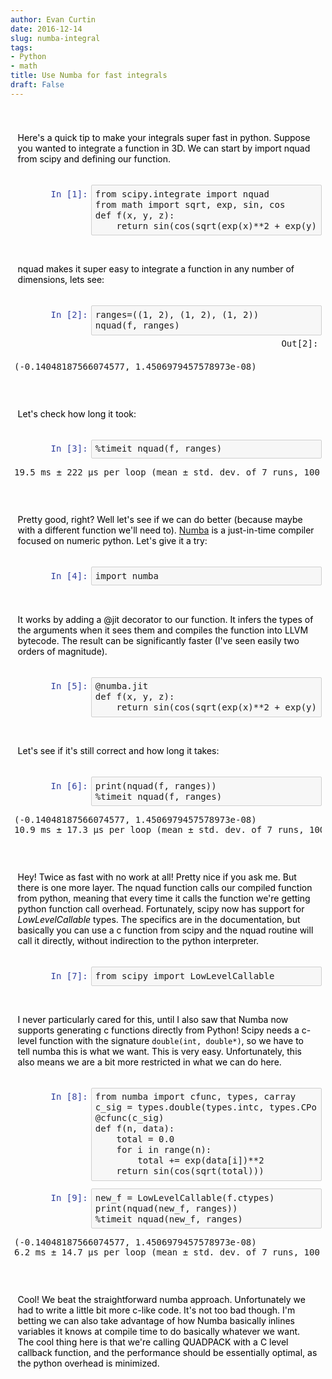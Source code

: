```yaml
---
author: Evan Curtin
date: 2016-12-14
slug: numba-integral
tags:
- Python
- math
title: Use Numba for fast integrals
draft: False
---
```


<div class="notebook-content">
<style type="text/css">/*!
*
* IPython notebook
*
*/
/* CSS font colors for translated ANSI escape sequences */
/* The color values are a mix of
   http://www.xcolors.net/dl/baskerville-ivorylight and
   http://www.xcolors.net/dl/euphrasia */
.ansi-black-fg {
  color: #3E424D;
}
.ansi-black-bg {
  background-color: #3E424D;
}
.ansi-black-intense-fg {
  color: #282C36;
}
.ansi-black-intense-bg {
  background-color: #282C36;
}
.ansi-red-fg {
  color: #E75C58;
}
.ansi-red-bg {
  background-color: #E75C58;
}
.ansi-red-intense-fg {
  color: #B22B31;
}
.ansi-red-intense-bg {
  background-color: #B22B31;
}
.ansi-green-fg {
  color: #00A250;
}
.ansi-green-bg {
  background-color: #00A250;
}
.ansi-green-intense-fg {
  color: #007427;
}
.ansi-green-intense-bg {
  background-color: #007427;
}
.ansi-yellow-fg {
  color: #DDB62B;
}
.ansi-yellow-bg {
  background-color: #DDB62B;
}
.ansi-yellow-intense-fg {
  color: #B27D12;
}
.ansi-yellow-intense-bg {
  background-color: #B27D12;
}
.ansi-blue-fg {
  color: #208FFB;
}
.ansi-blue-bg {
  background-color: #208FFB;
}
.ansi-blue-intense-fg {
  color: #0065CA;
}
.ansi-blue-intense-bg {
  background-color: #0065CA;
}
.ansi-magenta-fg {
  color: #D160C4;
}
.ansi-magenta-bg {
  background-color: #D160C4;
}
.ansi-magenta-intense-fg {
  color: #A03196;
}
.ansi-magenta-intense-bg {
  background-color: #A03196;
}
.ansi-cyan-fg {
  color: #60C6C8;
}
.ansi-cyan-bg {
  background-color: #60C6C8;
}
.ansi-cyan-intense-fg {
  color: #258F8F;
}
.ansi-cyan-intense-bg {
  background-color: #258F8F;
}
.ansi-white-fg {
  color: #C5C1B4;
}
.ansi-white-bg {
  background-color: #C5C1B4;
}
.ansi-white-intense-fg {
  color: #A1A6B2;
}
.ansi-white-intense-bg {
  background-color: #A1A6B2;
}
.ansi-default-inverse-fg {
  color: #FFFFFF;
}
.ansi-default-inverse-bg {
  background-color: #000000;
}
.ansi-bold {
  font-weight: bold;
}
.ansi-underline {
  text-decoration: underline;
}
/* The following styles are deprecated an will be removed in a future version */
.ansibold {
  font-weight: bold;
}
.ansi-inverse {
  outline: 0.5px dotted;
}
/* use dark versions for foreground, to improve visibility */
.ansiblack {
  color: black;
}
.ansired {
  color: darkred;
}
.ansigreen {
  color: darkgreen;
}
.ansiyellow {
  color: #c4a000;
}
.ansiblue {
  color: darkblue;
}
.ansipurple {
  color: darkviolet;
}
.ansicyan {
  color: steelblue;
}
.ansigray {
  color: gray;
}
/* and light for background, for the same reason */
.ansibgblack {
  background-color: black;
}
.ansibgred {
  background-color: red;
}
.ansibggreen {
  background-color: green;
}
.ansibgyellow {
  background-color: yellow;
}
.ansibgblue {
  background-color: blue;
}
.ansibgpurple {
  background-color: magenta;
}
.ansibgcyan {
  background-color: cyan;
}
.ansibggray {
  background-color: gray;
}
div.cell {
  /* Old browsers */
  display: -webkit-box;
  -webkit-box-orient: vertical;
  -webkit-box-align: stretch;
  display: -moz-box;
  -moz-box-orient: vertical;
  -moz-box-align: stretch;
  display: box;
  box-orient: vertical;
  box-align: stretch;
  /* Modern browsers */
  display: flex;
  flex-direction: column;
  align-items: stretch;
  border-radius: 2px;
  box-sizing: border-box;
  -moz-box-sizing: border-box;
  -webkit-box-sizing: border-box;
  border-width: 1px;
  border-style: solid;
  border-color: transparent;
  width: 100%;
  padding: 5px;
  /* This acts as a spacer between cells, that is outside the border */
  margin: 0px;
  outline: none;
  position: relative;
  overflow: visible;
}
div.cell:before {
  position: absolute;
  display: block;
  top: -1px;
  left: -1px;
  width: 5px;
  height: calc(100% +  2px);
  content: '';
  background: transparent;
}
div.cell.jupyter-soft-selected {
  border-left-color: #E3F2FD;
  border-left-width: 1px;
  padding-left: 5px;
  border-right-color: #E3F2FD;
  border-right-width: 1px;
  background: #E3F2FD;
}
@media print {
  div.cell.jupyter-soft-selected {
    border-color: transparent;
  }
}
div.cell.selected,
div.cell.selected.jupyter-soft-selected {
  border-color: #ababab;
}
div.cell.selected:before,
div.cell.selected.jupyter-soft-selected:before {
  position: absolute;
  display: block;
  top: -1px;
  left: -1px;
  width: 5px;
  height: calc(100% +  2px);
  content: '';
  background: #42A5F5;
}
@media print {
  div.cell.selected,
  div.cell.selected.jupyter-soft-selected {
    border-color: transparent;
  }
}
.edit_mode div.cell.selected {
  border-color: #66BB6A;
}
.edit_mode div.cell.selected:before {
  position: absolute;
  display: block;
  top: -1px;
  left: -1px;
  width: 5px;
  height: calc(100% +  2px);
  content: '';
  background: #66BB6A;
}
@media print {
  .edit_mode div.cell.selected {
    border-color: transparent;
  }
}
.prompt {
  /* This needs to be wide enough for 3 digit prompt numbers: In[100]: */
  min-width: 14ex;
  /* This padding is tuned to match the padding on the CodeMirror editor. */
  padding: 0.4em;
  margin: 0px;
  font-family: monospace;
  text-align: right;
  /* This has to match that of the the CodeMirror class line-height below */
  line-height: 1.21429em;
  /* Don't highlight prompt number selection */
  -webkit-touch-callout: none;
  -webkit-user-select: none;
  -khtml-user-select: none;
  -moz-user-select: none;
  -ms-user-select: none;
  user-select: none;
  /* Use default cursor */
  cursor: default;
}
@media (max-width: 540px) {
  .prompt {
    text-align: left;
  }
}
div.inner_cell {
  min-width: 0;
  /* Old browsers */
  display: -webkit-box;
  -webkit-box-orient: vertical;
  -webkit-box-align: stretch;
  display: -moz-box;
  -moz-box-orient: vertical;
  -moz-box-align: stretch;
  display: box;
  box-orient: vertical;
  box-align: stretch;
  /* Modern browsers */
  display: flex;
  flex-direction: column;
  align-items: stretch;
  /* Old browsers */
  -webkit-box-flex: 1;
  -moz-box-flex: 1;
  box-flex: 1;
  /* Modern browsers */
  flex: 1;
}
/* input_area and input_prompt must match in top border and margin for alignment */
div.input_area {
  border: 1px solid #cfcfcf;
  border-radius: 2px;
  background: #f7f7f7;
  line-height: 1.21429em;
}
/* This is needed so that empty prompt areas can collapse to zero height when there
   is no content in the output_subarea and the prompt. The main purpose of this is
   to make sure that empty JavaScript output_subareas have no height. */
div.prompt:empty {
  padding-top: 0;
  padding-bottom: 0;
}
div.unrecognized_cell {
  padding: 5px 5px 5px 0px;
  /* Old browsers */
  display: -webkit-box;
  -webkit-box-orient: horizontal;
  -webkit-box-align: stretch;
  display: -moz-box;
  -moz-box-orient: horizontal;
  -moz-box-align: stretch;
  display: box;
  box-orient: horizontal;
  box-align: stretch;
  /* Modern browsers */
  display: flex;
  flex-direction: row;
  align-items: stretch;
}
div.unrecognized_cell .inner_cell {
  border-radius: 2px;
  padding: 5px;
  font-weight: bold;
  color: red;
  border: 1px solid #cfcfcf;
  background: #eaeaea;
}
div.unrecognized_cell .inner_cell a {
  color: inherit;
  text-decoration: none;
}
div.unrecognized_cell .inner_cell a:hover {
  color: inherit;
  text-decoration: none;
}
@media (max-width: 540px) {
  div.unrecognized_cell > div.prompt {
    display: none;
  }
}
div.code_cell {
  /* avoid page breaking on code cells when printing */
}
@media print {
  div.code_cell {
    page-break-inside: avoid;
  }
}
/* any special styling for code cells that are currently running goes here */
div.input {
  page-break-inside: avoid;
  /* Old browsers */
  display: -webkit-box;
  -webkit-box-orient: horizontal;
  -webkit-box-align: stretch;
  display: -moz-box;
  -moz-box-orient: horizontal;
  -moz-box-align: stretch;
  display: box;
  box-orient: horizontal;
  box-align: stretch;
  /* Modern browsers */
  display: flex;
  flex-direction: row;
  align-items: stretch;
}
@media (max-width: 540px) {
  div.input {
    /* Old browsers */
    display: -webkit-box;
    -webkit-box-orient: vertical;
    -webkit-box-align: stretch;
    display: -moz-box;
    -moz-box-orient: vertical;
    -moz-box-align: stretch;
    display: box;
    box-orient: vertical;
    box-align: stretch;
    /* Modern browsers */
    display: flex;
    flex-direction: column;
    align-items: stretch;
  }
}
/* input_area and input_prompt must match in top border and margin for alignment */
div.input_prompt {
  color: #303F9F;
  border-top: 1px solid transparent;
}
div.input_area > div.highlight {
  margin: 0.4em;
  border: none;
  padding: 0px;
  background-color: transparent;
}
div.input_area > div.highlight > pre {
  margin: 0px;
  border: none;
  padding: 0px;
  background-color: transparent;
}
/* The following gets added to the <head> if it is detected that the user has a
 * monospace font with inconsistent normal/bold/italic height.  See
 * notebookmain.js.  Such fonts will have keywords vertically offset with
 * respect to the rest of the text.  The user should select a better font.
 * See: https://github.com/ipython/ipython/issues/1503
 *
 * .CodeMirror span {
 *      vertical-align: bottom;
 * }
 */
.CodeMirror {
  line-height: 1.21429em;
  /* Changed from 1em to our global default */
  font-size: 14px;
  height: auto;
  /* Changed to auto to autogrow */
  background: none;
  /* Changed from white to allow our bg to show through */
}
.CodeMirror-scroll {
  /*  The CodeMirror docs are a bit fuzzy on if overflow-y should be hidden or visible.*/
  /*  We have found that if it is visible, vertical scrollbars appear with font size changes.*/
  overflow-y: hidden;
  overflow-x: auto;
}
.CodeMirror-lines {
  /* In CM2, this used to be 0.4em, but in CM3 it went to 4px. We need the em value because */
  /* we have set a different line-height and want this to scale with that. */
  /* Note that this should set vertical padding only, since CodeMirror assumes
       that horizontal padding will be set on CodeMirror pre */
  padding: 0.4em 0;
}
.CodeMirror-linenumber {
  padding: 0 8px 0 4px;
}
.CodeMirror-gutters {
  border-bottom-left-radius: 2px;
  border-top-left-radius: 2px;
}
.CodeMirror pre {
  /* In CM3 this went to 4px from 0 in CM2. This sets horizontal padding only,
    use .CodeMirror-lines for vertical */
  padding: 0 0.4em;
  border: 0;
  border-radius: 0;
}
.CodeMirror-cursor {
  border-left: 1.4px solid black;
}
@media screen and (min-width: 2138px) and (max-width: 4319px) {
  .CodeMirror-cursor {
    border-left: 2px solid black;
  }
}
@media screen and (min-width: 4320px) {
  .CodeMirror-cursor {
    border-left: 4px solid black;
  }
}
/*

Original style from softwaremaniacs.org (c) Ivan Sagalaev <Maniac@SoftwareManiacs.Org>
Adapted from GitHub theme

*/
.highlight-base {
  color: #000;
}
.highlight-variable {
  color: #000;
}
.highlight-variable-2 {
  color: #1a1a1a;
}
.highlight-variable-3 {
  color: #333333;
}
.highlight-string {
  color: #BA2121;
}
.highlight-comment {
  color: #408080;
  font-style: italic;
}
.highlight-number {
  color: #080;
}
.highlight-atom {
  color: #88F;
}
.highlight-keyword {
  color: #008000;
  font-weight: bold;
}
.highlight-builtin {
  color: #008000;
}
.highlight-error {
  color: #f00;
}
.highlight-operator {
  color: #AA22FF;
  font-weight: bold;
}
.highlight-meta {
  color: #AA22FF;
}
/* previously not defined, copying from default codemirror */
.highlight-def {
  color: #00f;
}
.highlight-string-2 {
  color: #f50;
}
.highlight-qualifier {
  color: #555;
}
.highlight-bracket {
  color: #997;
}
.highlight-tag {
  color: #170;
}
.highlight-attribute {
  color: #00c;
}
.highlight-header {
  color: blue;
}
.highlight-quote {
  color: #090;
}
.highlight-link {
  color: #00c;
}
/* apply the same style to codemirror */
.cm-s-ipython span.cm-keyword {
  color: #008000;
  font-weight: bold;
}
.cm-s-ipython span.cm-atom {
  color: #88F;
}
.cm-s-ipython span.cm-number {
  color: #080;
}
.cm-s-ipython span.cm-def {
  color: #00f;
}
.cm-s-ipython span.cm-variable {
  color: #000;
}
.cm-s-ipython span.cm-operator {
  color: #AA22FF;
  font-weight: bold;
}
.cm-s-ipython span.cm-variable-2 {
  color: #1a1a1a;
}
.cm-s-ipython span.cm-variable-3 {
  color: #333333;
}
.cm-s-ipython span.cm-comment {
  color: #408080;
  font-style: italic;
}
.cm-s-ipython span.cm-string {
  color: #BA2121;
}
.cm-s-ipython span.cm-string-2 {
  color: #f50;
}
.cm-s-ipython span.cm-meta {
  color: #AA22FF;
}
.cm-s-ipython span.cm-qualifier {
  color: #555;
}
.cm-s-ipython span.cm-builtin {
  color: #008000;
}
.cm-s-ipython span.cm-bracket {
  color: #997;
}
.cm-s-ipython span.cm-tag {
  color: #170;
}
.cm-s-ipython span.cm-attribute {
  color: #00c;
}
.cm-s-ipython span.cm-header {
  color: blue;
}
.cm-s-ipython span.cm-quote {
  color: #090;
}
.cm-s-ipython span.cm-link {
  color: #00c;
}
.cm-s-ipython span.cm-error {
  color: #f00;
}
.cm-s-ipython span.cm-tab {
  background: url(data:image/png;base64,iVBORw0KGgoAAAANSUhEUgAAADAAAAAMCAYAAAAkuj5RAAAAAXNSR0IArs4c6QAAAGFJREFUSMft1LsRQFAQheHPowAKoACx3IgEKtaEHujDjORSgWTH/ZOdnZOcM/sgk/kFFWY0qV8foQwS4MKBCS3qR6ixBJvElOobYAtivseIE120FaowJPN75GMu8j/LfMwNjh4HUpwg4LUAAAAASUVORK5CYII=);
  background-position: right;
  background-repeat: no-repeat;
}
div.output_wrapper {
  /* this position must be relative to enable descendents to be absolute within it */
  position: relative;
  /* Old browsers */
  display: -webkit-box;
  -webkit-box-orient: vertical;
  -webkit-box-align: stretch;
  display: -moz-box;
  -moz-box-orient: vertical;
  -moz-box-align: stretch;
  display: box;
  box-orient: vertical;
  box-align: stretch;
  /* Modern browsers */
  display: flex;
  flex-direction: column;
  align-items: stretch;
  z-index: 1;
}
/* class for the output area when it should be height-limited */
div.output_scroll {
  /* ideally, this would be max-height, but FF barfs all over that */
  height: 24em;
  /* FF needs this *and the wrapper* to specify full width, or it will shrinkwrap */
  width: 100%;
  overflow: auto;
  border-radius: 2px;
  -webkit-box-shadow: inset 0 2px 8px rgba(0, 0, 0, 0.8);
  box-shadow: inset 0 2px 8px rgba(0, 0, 0, 0.8);
  display: block;
}
/* output div while it is collapsed */
div.output_collapsed {
  margin: 0px;
  padding: 0px;
  /* Old browsers */
  display: -webkit-box;
  -webkit-box-orient: vertical;
  -webkit-box-align: stretch;
  display: -moz-box;
  -moz-box-orient: vertical;
  -moz-box-align: stretch;
  display: box;
  box-orient: vertical;
  box-align: stretch;
  /* Modern browsers */
  display: flex;
  flex-direction: column;
  align-items: stretch;
}
div.out_prompt_overlay {
  height: 100%;
  padding: 0px 0.4em;
  position: absolute;
  border-radius: 2px;
}
div.out_prompt_overlay:hover {
  /* use inner shadow to get border that is computed the same on WebKit/FF */
  -webkit-box-shadow: inset 0 0 1px #000;
  box-shadow: inset 0 0 1px #000;
  background: rgba(240, 240, 240, 0.5);
}
div.output_prompt {
  color: #D84315;
}
/* This class is the outer container of all output sections. */
div.output_area {
  padding: 0px;
  page-break-inside: avoid;
  /* Old browsers */
  display: -webkit-box;
  -webkit-box-orient: horizontal;
  -webkit-box-align: stretch;
  display: -moz-box;
  -moz-box-orient: horizontal;
  -moz-box-align: stretch;
  display: box;
  box-orient: horizontal;
  box-align: stretch;
  /* Modern browsers */
  display: flex;
  flex-direction: row;
  align-items: stretch;
}
div.output_area .MathJax_Display {
  text-align: left !important;
}
div.output_area 
div.output_area 
div.output_area img,
div.output_area svg {
  max-width: 100%;
  height: auto;
}
div.output_area img.unconfined,
div.output_area svg.unconfined {
  max-width: none;
}
div.output_area .mglyph > img {
  max-width: none;
}
/* This is needed to protect the pre formating from global settings such
   as that of bootstrap */
.output {
  /* Old browsers */
  display: -webkit-box;
  -webkit-box-orient: vertical;
  -webkit-box-align: stretch;
  display: -moz-box;
  -moz-box-orient: vertical;
  -moz-box-align: stretch;
  display: box;
  box-orient: vertical;
  box-align: stretch;
  /* Modern browsers */
  display: flex;
  flex-direction: column;
  align-items: stretch;
}
@media (max-width: 540px) {
  div.output_area {
    /* Old browsers */
    display: -webkit-box;
    -webkit-box-orient: vertical;
    -webkit-box-align: stretch;
    display: -moz-box;
    -moz-box-orient: vertical;
    -moz-box-align: stretch;
    display: box;
    box-orient: vertical;
    box-align: stretch;
    /* Modern browsers */
    display: flex;
    flex-direction: column;
    align-items: stretch;
  }
}
div.output_area pre {
  margin: 0;
  padding: 1px 0 1px 0;
  border: 0;
  vertical-align: baseline;
  color: black;
  background-color: transparent;
  border-radius: 0;
}
/* This class is for the output subarea inside the output_area and after
   the prompt div. */
div.output_subarea {
  overflow-x: auto;
  padding: 0.4em;
  /* Old browsers */
  -webkit-box-flex: 1;
  -moz-box-flex: 1;
  box-flex: 1;
  /* Modern browsers */
  flex: 1;
  max-width: calc(100% - 14ex);
}
div.output_scroll div.output_subarea {
  overflow-x: visible;
}
/* The rest of the output_* classes are for special styling of the different
   output types */
/* all text output has this class: */
div.output_text {
  text-align: left;
  color: #000;
  /* This has to match that of the the CodeMirror class line-height below */
  line-height: 1.21429em;
}
/* stdout/stderr are 'text' as well as 'stream', but execute_result/error are *not* streams */
div.output_stderr {
  background: #fdd;
  /* very light red background for stderr */
}
div.output_latex {
  text-align: left;
}
/* Empty output_javascript divs should have no height */
div.output_javascript:empty {
  padding: 0;
}
.js-error {
  color: darkred;
}
/* raw_input styles */
div.raw_input_container {
  line-height: 1.21429em;
  padding-top: 5px;
}
pre.raw_input_prompt {
  /* nothing needed here. */
}
input.raw_input {
  font-family: monospace;
  font-size: inherit;
  color: inherit;
  width: auto;
  /* make sure input baseline aligns with prompt */
  vertical-align: baseline;
  /* padding + margin = 0.5em between prompt and cursor */
  padding: 0em 0.25em;
  margin: 0em 0.25em;
}
input.raw_input:focus {
  box-shadow: none;
}
p.p-space {
  margin-bottom: 10px;
}
div.output_unrecognized {
  padding: 5px;
  font-weight: bold;
  color: red;
}
div.output_unrecognized a {
  color: inherit;
  text-decoration: none;
}
div.output_unrecognized a:hover {
  color: inherit;
  text-decoration: none;
}
.rendered_html {
  color: #000;
  /* any extras will just be numbers: */
}



.rendered_html :link {
  text-decoration: underline;
}
.rendered_html :visited {
  text-decoration: underline;
}






.rendered_html h1:first-child {
  margin-top: 0.538em;
}
.rendered_html h2:first-child {
  margin-top: 0.636em;
}
.rendered_html h3:first-child {
  margin-top: 0.777em;
}
.rendered_html h4:first-child {
  margin-top: 1em;
}
.rendered_html h5:first-child {
  margin-top: 1em;
}
.rendered_html h6:first-child {
  margin-top: 1em;
}
.rendered_html ul:not(.list-inline),
.rendered_html ol:not(.list-inline) {
  padding-left: 2em;
}








.rendered_html * + ul {
  margin-top: 1em;
}
.rendered_html * + ol {
  margin-top: 1em;
}





.rendered_html pre,




.rendered_html tr,
.rendered_html th,


.rendered_html tbody tr:nth-child(odd) {
  background: #f5f5f5;
}
.rendered_html tbody tr:hover {
  background: rgba(66, 165, 245, 0.2);
}
.rendered_html * + table {
  margin-top: 1em;
}

.rendered_html * + p {
  margin-top: 1em;
}

.rendered_html * + img {
  margin-top: 1em;
}
.rendered_html img,

.rendered_html img.unconfined,


.rendered_html * + .alert {
  margin-top: 1em;
}
[dir="rtl"] 
div.text_cell {
  /* Old browsers */
  display: -webkit-box;
  -webkit-box-orient: horizontal;
  -webkit-box-align: stretch;
  display: -moz-box;
  -moz-box-orient: horizontal;
  -moz-box-align: stretch;
  display: box;
  box-orient: horizontal;
  box-align: stretch;
  /* Modern browsers */
  display: flex;
  flex-direction: row;
  align-items: stretch;
}
@media (max-width: 540px) {
  div.text_cell > div.prompt {
    display: none;
  }
}
div.text_cell_render {
  /*font-family: "Helvetica Neue", Arial, Helvetica, Geneva, sans-serif;*/
  outline: none;
  resize: none;
  width: inherit;
  border-style: none;
  padding: 0.5em 0.5em 0.5em 0.4em;
  color: #000;
  box-sizing: border-box;
  -moz-box-sizing: border-box;
  -webkit-box-sizing: border-box;
}
a.anchor-link:link {
  text-decoration: none;
  padding: 0px 20px;
  visibility: hidden;
}
h1:hover .anchor-link,
h2:hover .anchor-link,
h3:hover .anchor-link,
h4:hover .anchor-link,
h5:hover .anchor-link,
h6:hover .anchor-link {
  visibility: visible;
}
.text_cell.rendered .input_area {
  display: none;
}
.text_cell.rendered 
.text_cell.rendered .rendered_html tr,
.text_cell.rendered .rendered_html th,
.text_cell.rendered 
.text_cell.unrendered .text_cell_render {
  display: none;
}
.text_cell .dropzone .input_area {
  border: 2px dashed #bababa;
  margin: -1px;
}
.cm-header-1,
.cm-header-2,
.cm-header-3,
.cm-header-4,
.cm-header-5,
.cm-header-6 {
  font-weight: bold;
  font-family: "Helvetica Neue", Helvetica, Arial, sans-serif;
}
.cm-header-1 {
  font-size: 185.7%;
}
.cm-header-2 {
  font-size: 157.1%;
}
.cm-header-3 {
  font-size: 128.6%;
}
.cm-header-4 {
  font-size: 110%;
}
.cm-header-5 {
  font-size: 100%;
  font-style: italic;
}
.cm-header-6 {
  font-size: 100%;
  font-style: italic;
}
</style>
<style type="text/css">.highlight-ipynb .hll { background-color: #ffffcc }
.highlight-ipynb  { background: #f8f8f8; }
.highlight-ipynb .c { color: #408080; font-style: italic } /* Comment */
.highlight-ipynb .err { border: 1px solid #FF0000 } /* Error */
.highlight-ipynb .k { color: #008000; font-weight: bold } /* Keyword */
.highlight-ipynb .o { color: #666666 } /* Operator */
.highlight-ipynb .ch { color: #408080; font-style: italic } /* Comment.Hashbang */
.highlight-ipynb .cm { color: #408080; font-style: italic } /* Comment.Multiline */
.highlight-ipynb .cp { color: #BC7A00 } /* Comment.Preproc */
.highlight-ipynb .cpf { color: #408080; font-style: italic } /* Comment.PreprocFile */
.highlight-ipynb .c1 { color: #408080; font-style: italic } /* Comment.Single */
.highlight-ipynb .cs { color: #408080; font-style: italic } /* Comment.Special */
.highlight-ipynb .gd { color: #A00000 } /* Generic.Deleted */
.highlight-ipynb .ge { font-style: italic } /* Generic.Emph */
.highlight-ipynb .gr { color: #FF0000 } /* Generic.Error */
.highlight-ipynb .gh { color: #000080; font-weight: bold } /* Generic.Heading */
.highlight-ipynb .gi { color: #00A000 } /* Generic.Inserted */
.highlight-ipynb .go { color: #888888 } /* Generic.Output */
.highlight-ipynb .gp { color: #000080; font-weight: bold } /* Generic.Prompt */
.highlight-ipynb .gs { font-weight: bold } /* Generic.Strong */
.highlight-ipynb .gu { color: #800080; font-weight: bold } /* Generic.Subheading */
.highlight-ipynb .gt { color: #0044DD } /* Generic.Traceback */
.highlight-ipynb .kc { color: #008000; font-weight: bold } /* Keyword.Constant */
.highlight-ipynb .kd { color: #008000; font-weight: bold } /* Keyword.Declaration */
.highlight-ipynb .kn { color: #008000; font-weight: bold } /* Keyword.Namespace */
.highlight-ipynb .kp { color: #008000 } /* Keyword.Pseudo */
.highlight-ipynb .kr { color: #008000; font-weight: bold } /* Keyword.Reserved */
.highlight-ipynb .kt { color: #B00040 } /* Keyword.Type */
.highlight-ipynb .m { color: #666666 } /* Literal.Number */
.highlight-ipynb .s { color: #BA2121 } /* Literal.String */
.highlight-ipynb .na { color: #7D9029 } /* Name.Attribute */
.highlight-ipynb .nb { color: #008000 } /* Name.Builtin */
.highlight-ipynb .nc { color: #0000FF; font-weight: bold } /* Name.Class */
.highlight-ipynb .no { color: #880000 } /* Name.Constant */
.highlight-ipynb .nd { color: #AA22FF } /* Name.Decorator */
.highlight-ipynb .ni { color: #999999; font-weight: bold } /* Name.Entity */
.highlight-ipynb .ne { color: #D2413A; font-weight: bold } /* Name.Exception */
.highlight-ipynb .nf { color: #0000FF } /* Name.Function */
.highlight-ipynb .nl { color: #A0A000 } /* Name.Label */
.highlight-ipynb .nn { color: #0000FF; font-weight: bold } /* Name.Namespace */
.highlight-ipynb .nt { color: #008000; font-weight: bold } /* Name.Tag */
.highlight-ipynb .nv { color: #19177C } /* Name.Variable */
.highlight-ipynb .ow { color: #AA22FF; font-weight: bold } /* Operator.Word */
.highlight-ipynb .w { color: #bbbbbb } /* Text.Whitespace */
.highlight-ipynb .mb { color: #666666 } /* Literal.Number.Bin */
.highlight-ipynb .mf { color: #666666 } /* Literal.Number.Float */
.highlight-ipynb .mh { color: #666666 } /* Literal.Number.Hex */
.highlight-ipynb .mi { color: #666666 } /* Literal.Number.Integer */
.highlight-ipynb .mo { color: #666666 } /* Literal.Number.Oct */
.highlight-ipynb .sa { color: #BA2121 } /* Literal.String.Affix */
.highlight-ipynb .sb { color: #BA2121 } /* Literal.String.Backtick */
.highlight-ipynb .sc { color: #BA2121 } /* Literal.String.Char */
.highlight-ipynb .dl { color: #BA2121 } /* Literal.String.Delimiter */
.highlight-ipynb .sd { color: #BA2121; font-style: italic } /* Literal.String.Doc */
.highlight-ipynb .s2 { color: #BA2121 } /* Literal.String.Double */
.highlight-ipynb .se { color: #BB6622; font-weight: bold } /* Literal.String.Escape */
.highlight-ipynb .sh { color: #BA2121 } /* Literal.String.Heredoc */
.highlight-ipynb .si { color: #BB6688; font-weight: bold } /* Literal.String.Interpol */
.highlight-ipynb .sx { color: #008000 } /* Literal.String.Other */
.highlight-ipynb .sr { color: #BB6688 } /* Literal.String.Regex */
.highlight-ipynb .s1 { color: #BA2121 } /* Literal.String.Single */
.highlight-ipynb .ss { color: #19177C } /* Literal.String.Symbol */
.highlight-ipynb .bp { color: #008000 } /* Name.Builtin.Pseudo */
.highlight-ipynb .fm { color: #0000FF } /* Name.Function.Magic */
.highlight-ipynb .vc { color: #19177C } /* Name.Variable.Class */
.highlight-ipynb .vg { color: #19177C } /* Name.Variable.Global */
.highlight-ipynb .vi { color: #19177C } /* Name.Variable.Instance */
.highlight-ipynb .vm { color: #19177C } /* Name.Variable.Magic */
.highlight-ipynb .il { color: #666666 } /* Literal.Number.Integer.Long */</style>
<style type="text/css">
/* Temporary definitions which will become obsolete with Notebook release 5.0 */
.ansi-black-fg { color: #3E424D; }
.ansi-black-bg { background-color: #3E424D; }
.ansi-black-intense-fg { color: #282C36; }
.ansi-black-intense-bg { background-color: #282C36; }
.ansi-red-fg { color: #E75C58; }
.ansi-red-bg { background-color: #E75C58; }
.ansi-red-intense-fg { color: #B22B31; }
.ansi-red-intense-bg { background-color: #B22B31; }
.ansi-green-fg { color: #00A250; }
.ansi-green-bg { background-color: #00A250; }
.ansi-green-intense-fg { color: #007427; }
.ansi-green-intense-bg { background-color: #007427; }
.ansi-yellow-fg { color: #DDB62B; }
.ansi-yellow-bg { background-color: #DDB62B; }
.ansi-yellow-intense-fg { color: #B27D12; }
.ansi-yellow-intense-bg { background-color: #B27D12; }
.ansi-blue-fg { color: #208FFB; }
.ansi-blue-bg { background-color: #208FFB; }
.ansi-blue-intense-fg { color: #0065CA; }
.ansi-blue-intense-bg { background-color: #0065CA; }
.ansi-magenta-fg { color: #D160C4; }
.ansi-magenta-bg { background-color: #D160C4; }
.ansi-magenta-intense-fg { color: #A03196; }
.ansi-magenta-intense-bg { background-color: #A03196; }
.ansi-cyan-fg { color: #60C6C8; }
.ansi-cyan-bg { background-color: #60C6C8; }
.ansi-cyan-intense-fg { color: #258F8F; }
.ansi-cyan-intense-bg { background-color: #258F8F; }
.ansi-white-fg { color: #C5C1B4; }
.ansi-white-bg { background-color: #C5C1B4; }
.ansi-white-intense-fg { color: #A1A6B2; }
.ansi-white-intense-bg { background-color: #A1A6B2; }

.ansi-bold { font-weight: bold; }
</style><script src="https://ajax.googleapis.com/ajax/libs/jquery/3.3.1/jquery.min.js"></script>
<style type="text/css">
</style>
<div class="cell border-box-sizing text_cell rendered"><div class="prompt input_prompt">
</div><div class="inner_cell">
<div class="text_cell_render border-box-sizing rendered_html">
<p>Here's a quick tip to make your integrals super fast in python. Suppose you wanted to integrate a function in 3D. We can start by import nquad from scipy and defining our function.</p>
</div>
</div>
</div>
<div class="cell border-box-sizing code_cell rendered">
<div class="input">
<div class="prompt input_prompt">In&nbsp;[1]:</div>
<div class="inner_cell">
    <div class="input_area">
<div class=" highlight hl-ipython3"><pre><span></span><span class="kn">from</span> <span class="nn">scipy.integrate</span> <span class="k">import</span> <span class="n">nquad</span>
<span class="kn">from</span> <span class="nn">math</span> <span class="k">import</span> <span class="n">sqrt</span><span class="p">,</span> <span class="n">exp</span><span class="p">,</span> <span class="n">sin</span><span class="p">,</span> <span class="n">cos</span>
<span class="k">def</span> <span class="nf">f</span><span class="p">(</span><span class="n">x</span><span class="p">,</span> <span class="n">y</span><span class="p">,</span> <span class="n">z</span><span class="p">):</span>
    <span class="k">return</span> <span class="n">sin</span><span class="p">(</span><span class="n">cos</span><span class="p">(</span><span class="n">sqrt</span><span class="p">(</span><span class="n">exp</span><span class="p">(</span><span class="n">x</span><span class="p">)</span><span class="o">**</span><span class="mi">2</span> <span class="o">+</span> <span class="n">exp</span><span class="p">(</span><span class="n">y</span><span class="p">)</span><span class="o">**</span><span class="mi">2</span> <span class="o">+</span> <span class="n">exp</span><span class="p">(</span><span class="n">z</span><span class="p">)</span><span class="o">**</span><span class="mi">2</span><span class="p">)))</span>
</pre></div>
    </div>
</div>
</div>
</div>
<div class="cell border-box-sizing text_cell rendered"><div class="prompt input_prompt">
</div><div class="inner_cell">
<div class="text_cell_render border-box-sizing rendered_html">
<p>nquad makes it super easy to integrate a function in any number of dimensions, lets see:</p>
</div>
</div>
</div>
<div class="cell border-box-sizing code_cell rendered">
<div class="input">
<div class="prompt input_prompt">In&nbsp;[2]:</div>
<div class="inner_cell">
    <div class="input_area">
<div class=" highlight hl-ipython3"><pre><span></span><span class="n">ranges</span><span class="o">=</span><span class="p">((</span><span class="mi">1</span><span class="p">,</span> <span class="mi">2</span><span class="p">),</span> <span class="p">(</span><span class="mi">1</span><span class="p">,</span> <span class="mi">2</span><span class="p">),</span> <span class="p">(</span><span class="mi">1</span><span class="p">,</span> <span class="mi">2</span><span class="p">))</span>
<span class="n">nquad</span><span class="p">(</span><span class="n">f</span><span class="p">,</span> <span class="n">ranges</span><span class="p">)</span>
</pre></div>
    </div>
</div>
</div>
<div class="output_wrapper">
<div class="output">
<div class="output_area">
    <div class="prompt output_prompt">Out[2]:</div>
<div class="output_text output_subarea output_execute_result">
<pre>(-0.14048187566074577, 1.4506979457578973e-08)</pre>
</div>
</div>
</div>
</div>
</div>
<div class="cell border-box-sizing text_cell rendered"><div class="prompt input_prompt">
</div><div class="inner_cell">
<div class="text_cell_render border-box-sizing rendered_html">
<p>Let's check how long it took:</p>
</div>
</div>
</div>
<div class="cell border-box-sizing code_cell rendered">
<div class="input">
<div class="prompt input_prompt">In&nbsp;[3]:</div>
<div class="inner_cell">
    <div class="input_area">
<div class=" highlight hl-ipython3"><pre><span></span><span class="o">%</span><span class="k">timeit</span> nquad(f, ranges)
</pre></div>
    </div>
</div>
</div>
<div class="output_wrapper">
<div class="output">
<div class="output_area">
    <div class="prompt"></div>
<div class="output_subarea output_stream output_stdout output_text">
<pre>19.5 ms ± 222 µs per loop (mean ± std. dev. of 7 runs, 100 loops each)
</pre>
</div>
</div>
</div>
</div>
</div>
<div class="cell border-box-sizing text_cell rendered"><div class="prompt input_prompt">
</div><div class="inner_cell">
<div class="text_cell_render border-box-sizing rendered_html">
<p>Pretty good, right? Well let's see if we can do better (because maybe with a different function we'll need to). <a href="https://numba.pydata.org/">Numba</a> is a just-in-time compiler focused on numeric python. Let's give it a try:</p>
</div>
</div>
</div>
<div class="cell border-box-sizing code_cell rendered">
<div class="input">
<div class="prompt input_prompt">In&nbsp;[4]:</div>
<div class="inner_cell">
    <div class="input_area">
<div class=" highlight hl-ipython3"><pre><span></span><span class="kn">import</span> <span class="nn">numba</span>
</pre></div>
    </div>
</div>
</div>
</div>
<div class="cell border-box-sizing text_cell rendered"><div class="prompt input_prompt">
</div><div class="inner_cell">
<div class="text_cell_render border-box-sizing rendered_html">
<p>It works by adding a @jit decorator to our function. It infers the types of the arguments when it sees them and compiles the function into LLVM bytecode. The result can be significantly faster (I've seen easily two orders of magnitude).</p>
</div>
</div>
</div>
<div class="cell border-box-sizing code_cell rendered">
<div class="input">
<div class="prompt input_prompt">In&nbsp;[5]:</div>
<div class="inner_cell">
    <div class="input_area">
<div class=" highlight hl-ipython3"><pre><span></span><span class="nd">@numba</span><span class="o">.</span><span class="n">jit</span>
<span class="k">def</span> <span class="nf">f</span><span class="p">(</span><span class="n">x</span><span class="p">,</span> <span class="n">y</span><span class="p">,</span> <span class="n">z</span><span class="p">):</span>
    <span class="k">return</span> <span class="n">sin</span><span class="p">(</span><span class="n">cos</span><span class="p">(</span><span class="n">sqrt</span><span class="p">(</span><span class="n">exp</span><span class="p">(</span><span class="n">x</span><span class="p">)</span><span class="o">**</span><span class="mi">2</span> <span class="o">+</span> <span class="n">exp</span><span class="p">(</span><span class="n">y</span><span class="p">)</span><span class="o">**</span><span class="mi">2</span> <span class="o">+</span> <span class="n">exp</span><span class="p">(</span><span class="n">z</span><span class="p">)</span><span class="o">**</span><span class="mi">2</span><span class="p">)))</span>
</pre></div>
    </div>
</div>
</div>
</div>
<div class="cell border-box-sizing text_cell rendered"><div class="prompt input_prompt">
</div><div class="inner_cell">
<div class="text_cell_render border-box-sizing rendered_html">
<p>Let's see if it's still correct and how long it takes:</p>
</div>
</div>
</div>
<div class="cell border-box-sizing code_cell rendered">
<div class="input">
<div class="prompt input_prompt">In&nbsp;[6]:</div>
<div class="inner_cell">
    <div class="input_area">
<div class=" highlight hl-ipython3"><pre><span></span><span class="nb">print</span><span class="p">(</span><span class="n">nquad</span><span class="p">(</span><span class="n">f</span><span class="p">,</span> <span class="n">ranges</span><span class="p">))</span>
<span class="o">%</span><span class="k">timeit</span> nquad(f, ranges)
</pre></div>
    </div>
</div>
</div>
<div class="output_wrapper">
<div class="output">
<div class="output_area">
    <div class="prompt"></div>
<div class="output_subarea output_stream output_stdout output_text">
<pre>(-0.14048187566074577, 1.4506979457578973e-08)
10.9 ms ± 17.3 µs per loop (mean ± std. dev. of 7 runs, 100 loops each)
</pre>
</div>
</div>
</div>
</div>
</div>
<div class="cell border-box-sizing text_cell rendered"><div class="prompt input_prompt">
</div><div class="inner_cell">
<div class="text_cell_render border-box-sizing rendered_html">
<p>Hey! Twice as fast with no work at all! Pretty nice if you ask me. But there is one more layer. The nquad function calls our compiled function from python, meaning that every time it calls the function we're getting python function call overhead. Fortunately, scipy now has support for  <em>LowLevelCallable</em> types. The specifics are in the documentation, but basically you can use a c function from scipy and the nquad routine will call it directly, without indirection to the python interpreter.</p>
</div>
</div>
</div>
<div class="cell border-box-sizing code_cell rendered">
<div class="input">
<div class="prompt input_prompt">In&nbsp;[7]:</div>
<div class="inner_cell">
    <div class="input_area">
<div class=" highlight hl-ipython3"><pre><span></span><span class="kn">from</span> <span class="nn">scipy</span> <span class="k">import</span> <span class="n">LowLevelCallable</span>
</pre></div>
    </div>
</div>
</div>
</div>
<div class="cell border-box-sizing text_cell rendered"><div class="prompt input_prompt">
</div><div class="inner_cell">
<div class="text_cell_render border-box-sizing rendered_html">
<p>I never particularly cared for this, until I also saw that Numba now supports generating c functions directly from Python! Scipy needs a c-level function with the signature <code>double(int, double*)</code>, so we have to tell numba this is what we want. This is very easy. Unfortunately, this also means we are a bit more restricted in what we can do here.</p>
</div>
</div>
</div>
<div class="cell border-box-sizing code_cell rendered">
<div class="input">
<div class="prompt input_prompt">In&nbsp;[8]:</div>
<div class="inner_cell">
    <div class="input_area">
<div class=" highlight hl-ipython3"><pre><span></span><span class="kn">from</span> <span class="nn">numba</span> <span class="k">import</span> <span class="n">cfunc</span><span class="p">,</span> <span class="n">types</span><span class="p">,</span> <span class="n">carray</span>
<span class="n">c_sig</span> <span class="o">=</span> <span class="n">types</span><span class="o">.</span><span class="n">double</span><span class="p">(</span><span class="n">types</span><span class="o">.</span><span class="n">intc</span><span class="p">,</span> <span class="n">types</span><span class="o">.</span><span class="n">CPointer</span><span class="p">(</span><span class="n">types</span><span class="o">.</span><span class="n">double</span><span class="p">))</span>
<span class="nd">@cfunc</span><span class="p">(</span><span class="n">c_sig</span><span class="p">)</span>
<span class="k">def</span> <span class="nf">f</span><span class="p">(</span><span class="n">n</span><span class="p">,</span> <span class="n">data</span><span class="p">):</span>
    <span class="n">total</span> <span class="o">=</span> <span class="mf">0.0</span>
    <span class="k">for</span> <span class="n">i</span> <span class="ow">in</span> <span class="nb">range</span><span class="p">(</span><span class="n">n</span><span class="p">):</span>
        <span class="n">total</span> <span class="o">+=</span> <span class="n">exp</span><span class="p">(</span><span class="n">data</span><span class="p">[</span><span class="n">i</span><span class="p">])</span><span class="o">**</span><span class="mi">2</span>
    <span class="k">return</span> <span class="n">sin</span><span class="p">(</span><span class="n">cos</span><span class="p">(</span><span class="n">sqrt</span><span class="p">(</span><span class="n">total</span><span class="p">)))</span>
</pre></div>
    </div>
</div>
</div>
</div>
<div class="cell border-box-sizing code_cell rendered">
<div class="input">
<div class="prompt input_prompt">In&nbsp;[9]:</div>
<div class="inner_cell">
    <div class="input_area">
<div class=" highlight hl-ipython3"><pre><span></span><span class="n">new_f</span> <span class="o">=</span> <span class="n">LowLevelCallable</span><span class="p">(</span><span class="n">f</span><span class="o">.</span><span class="n">ctypes</span><span class="p">)</span>
<span class="nb">print</span><span class="p">(</span><span class="n">nquad</span><span class="p">(</span><span class="n">new_f</span><span class="p">,</span> <span class="n">ranges</span><span class="p">))</span>
<span class="o">%</span><span class="k">timeit</span> nquad(new_f, ranges)
</pre></div>
    </div>
</div>
</div>
<div class="output_wrapper">
<div class="output">
<div class="output_area">
    <div class="prompt"></div>
<div class="output_subarea output_stream output_stdout output_text">
<pre>(-0.14048187566074577, 1.4506979457578973e-08)
6.2 ms ± 14.7 µs per loop (mean ± std. dev. of 7 runs, 100 loops each)
</pre>
</div>
</div>
</div>
</div>
</div>
<div class="cell border-box-sizing text_cell rendered"><div class="prompt input_prompt">
</div><div class="inner_cell">
<div class="text_cell_render border-box-sizing rendered_html">
<p>Cool! We beat the straightforward numba approach. Unfortunately we had to write a little bit more c-like code. It's not too bad though. I'm betting we can also take advantage of how Numba basically inlines variables it knows at compile time to do basically whatever we want. The cool thing here is that we're calling QUADPACK with a C level callback function, and the performance should be essentially optimal, as the python overhead is minimized.</p>
</div>
</div>
</div>
<script type="text/javascript">if (!document.getElementById("mathjaxscript_pelican_#%@#$@#")) {
    var mathjaxscript = document.createElement("script");
    mathjaxscript.id = "mathjaxscript_pelican_#%@#$@#";
    mathjaxscript.type = "text/javascript";
    mathjaxscript.src = "//cdnjs.cloudflare.com/ajax/libs/mathjax/2.7.1/MathJax.js?config=TeX-AMS-MML_HTMLorMML";
    mathjaxscript[(window.opera ? "innerHTML" : "text")] =
        "MathJax.Hub.Config({" +
        "    config: ['MMLorHTML.js']," +
        "    TeX: { extensions: ['AMSmath.js', 'AMSsymbols.js', 'noErrors.js', 'noUndefined.js'], equationNumbers: { autoNumber: 'AMS' } }," +
        "    jax: ['input/TeX', 'input/MathML', 'output/HTML-CSS']," +
        "    extensions: ['tex2jax.js', 'mml2jax.js', 'MathMenu.js', 'MathZoom.js']," +
        "    displayAlign: 'center'," +
        "    displayIndent: '0em'," +
        "    showMathMenu: true," +
        "    tex2jax: { " +
        "        inlineMath: [ ['$', '$'] ], " +
        "        displayMath: [ ['$$', '$$'] ]," +
        "        processEscapes: true," +
        "        preview: 'TeX'," +
        "    }, " +
        "    'HTML-CSS': { " +
        " linebreaks: { automatic: true, width: '95% container' }, " +
        "        styles: { '.MathJax_Display, .MathJax .mo, .MathJax .mi, .MathJax .mn': {color: 'black ! important'} }" +
        "    } " +
        "}); ";
    (document.body || document.getElementsByTagName("head")[0]).appendChild(mathjaxscript);
}
</script>

</div>
